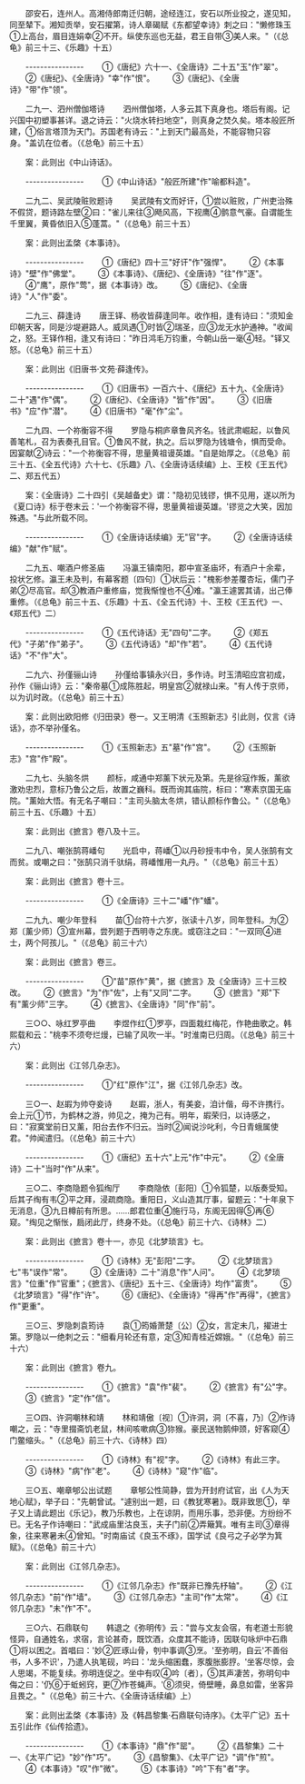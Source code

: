 <!-- { "loadSidebar": true } -->
　　邵安石，连州人。高湘侍郎南迁归朝，途经连江，安石以所业投之，遂见知，同至辇下。湘知贡举，安石擢第，诗人章碣赋《东都望幸诗》刺之曰："懒修珠玉①上高台，眉目连娟幸②不开。纵使东巡也无益，君王自带③美人来。"（《总龟》前三十三、《乐趣》十五） 

　　---------------- 
　　①《唐纪》六十一、《全唐诗》二十五"玉"作"翠"。 
　　②《唐纪》、《全唐诗》"幸"作"恨"。 
　　③《唐纪》、《全唐诗》"带"作"领"。 

　　二九一、泗州僧伽塔诗 
　　泗州僧伽塔，人多云其下真身也。塔后有阁。记兴国中初塑事甚详。退之诗云："火烧水转扫地空"，则真身之焚久矣。塔本般匠所建，①俗言塔顶为天门。苏国老有诗云："上到天门最高处，不能容物只容身。"盖讥在位者。（《总龟》前三十五） 

　　案：此则出《中山诗话》。 

　　---------------- 
　　①《中山诗话》"般匠所建"作"喻都料造"。 

　　二九二、吴武陵赃败题诗 
　　吴武陵有文而好讦，①尝以赃败，广州吏治殊不假贷，题诗路左壁②曰："雀儿来往③飏风高，下视鹰④鹯意气豪。自谓能生千里翼，黄昏依旧入⑤蓬蒿。"（《总龟》前三十五） 

　　案：此则出孟棨《本事诗》。 

　　---------------- 
　　①《唐纪》四十三"好讦"作"强悍"。 
　　②《本事诗》"壁"作"佛堂"。 
　　③《本事诗》、《唐纪》、《全唐诗》"往"作"逐"。 
　　④"鹰"，原作"莺"，据《本事诗》改。 
　　⑤《唐纪》、《全唐诗》"人"作"委"。 

　　二九三、薛逢诗 
　　唐王铎、杨收皆薛逢同年。收作相，逢有诗曰："须知金印朝天客，同是沙堤避路人。威凤遇①时皆②瑞圣，应③龙无水护通神。"收闻之，怒。王铎作相，逢又有诗曰："昨日鸿毛万钧重，今朝山岳一毫④轻。"铎又怒。（《总龟》前三十五） 

　　案：此则出《旧唐书·文苑·薛逢传》。 

　　---------------- 
　　①《旧唐书》一百六十、《唐纪》五十九、《全唐诗》二十"遇"作"偶"。 
　　②《唐纪》、《全唐诗》"皆"作"因"。 
　　③《旧唐书》"应"作"潜"。 
　　④《旧唐书》"毫"作"尘"。 

　　二九四、一个祢衡容不得 
　　罗隐与桐庐章鲁风齐名。钱武肃崛起，以鲁风善笔札，召为表奏孔目官。①鲁风不就，执之。后以罗隐为钱塘令，惧而受命。因宴献②诗云："一个祢衡容不得，思量黄祖谩英雄。"自是始厚之。（《总龟》前三十五、《全五代诗》六十七、《乐趣》八、《全唐诗话续编》上、王校《王五代》二、郑五代五） 

　　案：《全唐诗》二十四引《吴越备史》谓："隐初见钱镠，惧不见用，遂以所为《夏口诗》标于卷末云：'一个祢衡容不得，思量黄祖谩英雄。'镠览之大笑，因加殊遇。"与此所载不同。 

　　---------------- 
　　①《全唐诗话续编》无"官"字。 
　　②《全唐诗话续编》"献"作"赋"。 

　　二九五、嘲酒户修圣庙 
　　冯瀛王镇南阳，郡中宣圣庙坏，有酒户十余辈，投状乞修。瀛王未及判，有幕客题〔四句〕①状后云："槐影参差覆杏坛，儒门子弟②尽高官。却③教酒户重修庙，觉我惭惶也不④难。"瀛王遽罢其请，出己俸重修。（《总龟》前三十五、《乐趣》十五、《全五代诗》十、王校《王五代》一、《郑五代》二） 

　　---------------- 
　　①《五代诗话》无"四句"二字。 
　　②《郑五代》"子弟"作"弟子"。 
　　③《五代诗话》"却"作"若"。 
　　④《五代诗话》"不"作"大"。 

　　二九六、孙僅骊山诗 
　　孙僅给事镇永兴日，多作诗。时玉清昭应宫初成，孙作《骊山诗》云："秦帝墓①成陈胜起，明皇宫②就禄山来。"有人传于京师，以为讥时政。（《总龟》前三十五） 

　　案：此则出欧阳修《归田录》卷一。又王明清《玉照新志》引此则，仅言《诗话》，亦不举孙僅名。 

　　---------------- 
　　①《玉照新志》五"墓"作"宫"。 
　　②《玉照新志》"宫"作"殿"。 

　　二九七、头脑冬烘 
　　颜标，咸通中郑薰下状元及第。先是徐寇作叛，薰欲激劝忠烈，意标乃鲁公之后，故置之巍科。既而询其庙院，标曰："寒素京国无庙院。"薰始大悟。有无名子嘲曰："主司头脑太冬烘，错认颜标作鲁公。"（《总龟》前三十五、《乐趣》十五） 

　　案：此则出《摭言》卷八及十三。 

　　二九八、嘲张鹄蒋嶓句 
　　光启中，蒋嶓①以丹砂授韦中令，吴人张鹄有文而贫。或嘲之曰："张鹄只消千驮绢，蒋嶓惟用一丸丹。"（《总龟》前三十五） 

　　案：此则出《摭言》卷十三。 

　　---------------- 
　　①《全唐诗》三十二"嶓"作"蟠"。 

　　二九九、嘲少年登科 
　　苗①台符十六岁，张读十八岁，同年登科。为②郑〔薰少师〕③宣州幕，尝列题于西明寺之东庑。或窃注之曰："一双同④进士，两个阿孩儿。"（《总龟》前三十六） 

　　案：此则出《摭言》卷三。 

　　---------------- 
　　①"苗"原作"黄"，据《摭言》及《全唐诗》三十三校改。 
　　②《摭言》"为"作"佐"，上有"又同"二字。 
　　③《摭言》"郑"下有"薰少师"三字。 
　　④《摭言》、《全唐诗》"同"作"前"。 

　　三○○、咏红罗亭曲 
　　李煜作红①罗亭，四面栽红梅花，作艳曲歌之。韩熙载和云："桃李不须夸烂熳，已输了风吹一半。"时淮南已归周。（《总龟》前三十六） 

　　案：此则出《江邻几杂志》。 

　　---------------- 
　　①"红"原作"江"，据《江邻几杂志》改。 

　　三○一、赵嘏为帅夺妾诗 
　　赵嘏，浙人，有美妾，洎计偕，母不许携行。会上元①节，为鹤林之游，帅见之，掩为己有。明年，嘏荣归，以诗感之，曰："寂寞堂前日又薰，阳台去作不归云。当时②闻说沙叱利，今日青蛾属使君。"帅闻遣归。（《总龟》前三十六） 

　　---------------- 
　　①《唐纪》五十六"上元"作"中元"。 
　　②《全唐诗》二十"当时"作"从来"。 

　　三○二、李商隐题令狐绹厅 
　　李商隐依〔彭阳〕①令狐楚，以版奏受知。后其子绹有韦②平之拜，浸疏商隐。重阳日，义山造其厅事，留题云："十年泉下无消息，③九日樽前有所思。......郎君位重④施行马，东阁无因得⑤再⑥窥。"绹见之惭怅，扃闭此厅，终身不处。（《总龟》前三十六、《诗林》二） 

　　案：此则出《摭言》卷十一，亦见《北梦琐言》七。 

　　---------------- 
　　①《诗林》无"彭阳"二字。 
　　②《北梦琐言》七"韦"误作"常"。 
　　③《全唐诗》二十"消息"作"人问"。 
　　④《北梦琐言》"位重"作"官重"；《摭言》、《唐纪》五十三、《全唐诗》均作"富贵"。 
　　⑤《北梦琐言》"得"作"许"。 
　　⑥《唐纪》、《全唐诗》"得再"作"再得"，《摭言》作"更重"。 

　　三○三、罗隐刺袁筠诗 
　　袁①筠婚萧楚〔公〕②女，言定未几，擢进士第。罗隐以一绝刺之云："细看月轮还有意，定③知青桂近嫦娥。"（《总龟》前三十六） 

　　案：此则出《摭言》卷九。 

　　---------------- 
　　①《摭言》"袁"作"裴"。 
　　②《摭言》有"公"字。 
　　③《摭言》"定"作"信"。 

　　三○四、许洞嘲林和靖 
　　林和靖傲〔视〕①许洞，洞〔不喜，乃〕②作诗嘲之，云："寺里掇斋饥老鼠，林间咳嗽病③狝猴。豪民送物鹅伸颈，好客窥④门鳖缩头。"（《总龟》前三十六、《诗林》四） 

　　---------------- 
　　①《诗林》有"视"字。 
　　②《诗林》有此三字。 
　　③《诗林》"病"作"老"。 
　　④《诗林》"窥"作"临"。 

　　三○五、嘲章郇公出试题 
　　章郇公性简静，尝为开封府试官，出《人为天地心赋》，举子曰："先朝曾试。"遽别出一题，曰《教犹寒暑》。既非致思①，举子又上请此题出《乐记》，教乃乐教也，上在谅阴，而用乐事，恐非便。方纷纷不已。无名子作诗嘲曰："武成庙里沽良玉，夫子门前②弄簸箕。唯有主司③章得象，往来寒暑未④曾知。"时南庙试《良玉不琢》，国学试《良弓之子必学为箕赋》。（《总龟》前三十六） 

　　案：此则出《江邻几杂志》。 

　　---------------- 
　　①《江邻几杂志》作"既非已豫先杼轴"。 
　　②《江邻几杂志》"前"作"墙"。 
　　③《江邻几杂志》"主司"作"太常"。 
　　④《江邻几杂志》"未"作"不"。 

　　三○六、石鼎联句 
　　韩退之《弥明传》云："尝与文友会宿，有老道士形貌怪异，自通姓名，求宿，言论甚奇，既饮酒，众度其不能诗，因联句咏炉中石鼎①将以困之。首唱曰：'妙②匠琢山骨，刳中事调③烹。'至弥明，自云'不善俗书，人多不识'，乃遣人执笔砚，吟曰：'龙头缩囷蠢，豕腹胀膨脝。'坐客尽惊，会人思竭，不能复续。弥明连促之。坐中有叹④吟〔者〕，⑤其声凄苦，弥明句中侮之曰：'仍⑥于蚯蚓窍，更⑦作苍蝇声。'⑧须臾，倚壁睡，鼻息如雷，坐客异且畏之。"（《总龟》前三十六、《全唐诗话续编》上） 

　　案：此则出孟棨《本事诗》及《韩昌黎集·石鼎联句诗序》。《太平广记》五十五引此作《仙传拾遗》。 

　　---------------- 
　　①《本事诗》"鼎"作"罂"。 
　　②《昌黎集》二十一、《太平广记》"妙"作"巧"。 
　　③《昌黎集》、《太平广记》"调"作"煎"。 
　　④《本事诗》"叹"作"微"。 
　　⑤《本事诗》"吟"下有"者"字。 
